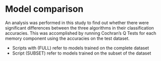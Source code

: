 # Model comparison

An analysis was performed in this study to find out whether there were significant differences between the three algorithms in their classification accuracies. This was accomplished by running Cochran’s Q Tests for each memory component using the accuracies on the test dataset.

- Scripts with (FULL) refer to models trained on the complete dataset
- Script (SUBSET) refer to models trained on the subset of the dataset
